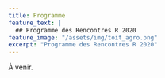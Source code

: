 ```yaml
---
title: Programme
feature_text: |
  ## Programme des Rencontres R 2020
feature_image: "/assets/img/toit_agro.png"
excerpt: "Programme des Rencontres R 2020"
---
```


À venir.

